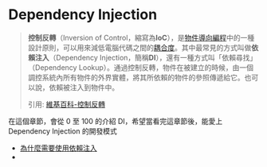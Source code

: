 # Dependency Injection 

> **控制反轉**（Inversion of Control，縮寫為**IoC**），是[物件導向編程](https://zh.wikipedia.org/wiki/%E9%9D%A2%E5%90%91%E5%AF%B9%E8%B1%A1%E7%BC%96%E7%A8%8B)中的一種設計原則，可以用來減低電腦代碼之間的[耦合度](https://zh.wikipedia.org/wiki/%E8%80%A6%E5%90%88%E5%BA%A6_(%E8%A8%88%E7%AE%97%E6%A9%9F%E7%A7%91%E5%AD%B8))。其中最常見的方式叫做**依賴注入**（Dependency Injection，簡稱**DI**），還有一種方式叫「依賴尋找」（Dependency Lookup）。通過控制反轉，物件在被建立的時候，由一個調控系統內所有物件的外界實體，將其所依賴的物件的參照傳遞給它。也可以說，依賴被注入到物件中。
>
> 引用: [維基百科-控制反轉](https://zh.wikipedia.org/wiki/%E6%8E%A7%E5%88%B6%E5%8F%8D%E8%BD%AC) 

在這個章節，會從 0 至 100 的介紹 DI，希望當看完這章節後，能愛上 Dependency Injection 的開發模式

* [為什麼需要使用依賴注入](why-di.md)
* ​



